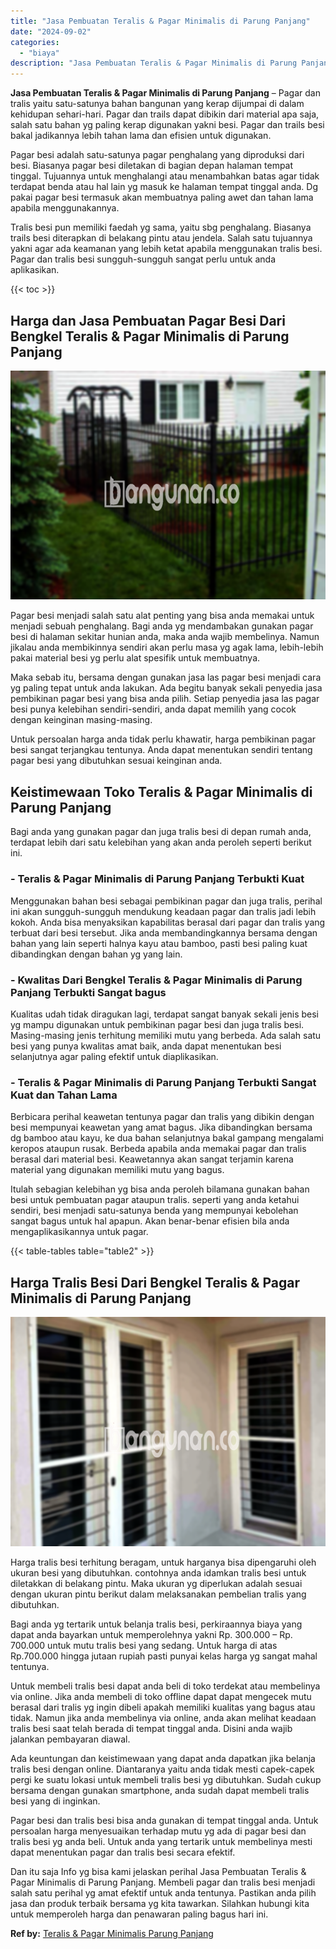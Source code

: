 ```yaml
---
title: "Jasa Pembuatan Teralis & Pagar Minimalis di Parung Panjang"
date: "2024-09-02"
categories: 
  - "biaya"
description: "Jasa Pembuatan Teralis & Pagar Minimalis di Parung Panjang. Dan itu saja Info yg bisa kami jelaskan perihal Jasa Pembuatan Teralis & Pagar Minimalis di Parun..."
---
```


**Jasa Pembuatan Teralis & Pagar Minimalis di Parung Panjang** – Pagar dan tralis yaitu satu-satunya bahan bangunan yang kerap dijumpai di dalam kehidupan sehari-hari. Pagar dan trails dapat dibikin dari material apa saja, salah satu bahan yg paling kerap digunakan yakni besi. Pagar dan trails besi bakal jadikannya lebih tahan lama dan efisien untuk digunakan.

Pagar besi adalah satu-satunya pagar penghalang yang diproduksi dari besi. Biasanya pagar besi diletakan di bagian depan halaman tempat tinggal. Tujuannya untuk menghalangi atau menambahkan batas agar tidak terdapat benda atau hal lain yg masuk ke halaman tempat tinggal anda. Dg pakai pagar besi termasuk akan membuatnya paling awet dan tahan lama apabila menggunakannya.

Tralis besi pun memiliki faedah yg sama, yaitu sbg penghalang. Biasanya trails besi diterapkan di belakang pintu atau jendela. Salah satu tujuannya yakni agar ada keamanan yang lebih ketat apabila menggunakan tralis besi. Pagar dan tralis besi sungguh-sungguh sangat perlu untuk anda aplikasikan.

{{< toc >}}

## Harga dan Jasa Pembuatan Pagar Besi Dari Bengkel Teralis & Pagar Minimalis di Parung Panjang

![Jasa Pembuatan Teralis & Pagar Minimalis di Parung Panjang](/images/pagar-minimalis-murah-43.png)

Pagar besi menjadi salah satu alat penting yang bisa anda memakai untuk menjadi sebuah penghalang. Bagi anda yg mendambakan gunakan pagar besi di halaman sekitar hunian anda, maka anda wajib membelinya. Namun jikalau anda membikinnya sendiri akan perlu masa yg agak lama, lebih-lebih pakai material besi yg perlu alat spesifik untuk membuatnya.

Maka sebab itu, bersama dengan gunakan jasa las pagar besi menjadi cara yg paling tepat untuk anda lakukan. Ada begitu banyak sekali penyedia jasa pembikinan pagar besi yang bisa anda pilih. Setiap penyedia jasa las pagar besi punya kelebihan sendiri-sendiri, anda dapat memilih yang cocok dengan keinginan masing-masing.

Untuk persoalan harga anda tidak perlu khawatir, harga pembikinan pagar besi sangat terjangkau tentunya. Anda dapat menentukan sendiri tentang pagar besi yang dibutuhkan sesuai keinginan anda.

## Keistimewaan Toko Teralis & Pagar Minimalis di Parung Panjang

Bagi anda yang gunakan pagar dan juga tralis besi di depan rumah anda, terdapat lebih dari satu kelebihan yang akan anda peroleh seperti berikut ini.

### \- Teralis & Pagar Minimalis di Parung Panjang Terbukti Kuat

Menggunakan bahan besi sebagai pembikinan pagar dan juga tralis, perihal ini akan sungguh-sungguh mendukung keadaan pagar dan tralis jadi lebih kokoh. Anda bisa menyaksikan kapabilitas berasal dari pagar dan tralis yang terbuat dari besi tersebut. Jika anda membandingkannya bersama dengan bahan yang lain seperti halnya kayu atau bamboo, pasti besi paling kuat dibandingkan dengan bahan yg yang lain.

### \- Kwalitas Dari Bengkel Teralis & Pagar Minimalis di Parung Panjang Terbukti Sangat bagus

Kualitas udah tidak diragukan lagi, terdapat sangat banyak sekali jenis besi yg mampu digunakan untuk pembikinan pagar besi dan juga tralis besi. Masing-masing jenis terhitung memiliki mutu yang berbeda. Ada salah satu besi yang punya kwalitas amat baik, anda dapat menentukan besi selanjutnya agar paling efektif untuk diaplikasikan.

### \- Teralis & Pagar Minimalis di Parung Panjang Terbukti Sangat Kuat dan Tahan Lama

Berbicara perihal keawetan tentunya pagar dan tralis yang dibikin dengan besi mempunyai keawetan yang amat bagus. Jika dibandingkan bersama dg bamboo atau kayu, ke dua bahan selanjutnya bakal gampang mengalami keropos ataupun rusak. Berbeda apabila anda memakai pagar dan tralis berasal dari material besi. Keawetannya akan sangat terjamin karena material yang digunakan memiliki mutu yang bagus.

Itulah sebagian kelebihan yg bisa anda peroleh bilamana gunakan bahan besi untuk pembuatan pagar ataupun tralis. seperti yang anda ketahui sendiri, besi menjadi satu-satunya benda yang mempunyai kebolehan sangat bagus untuk hal apapun. Akan benar-benar efisien bila anda mengaplikasikannya untuk pagar.

{{< table-tables table="table2" >}}

## Harga Tralis Besi Dari Bengkel Teralis & Pagar Minimalis di Parung Panjang

![Jasa Pembuatan Teralis & Pagar Minimalis di Parung Panjang](/images/teralis-minimalis-murah-16.png)

Harga tralis besi terhitung beragam, untuk harganya bisa dipengaruhi oleh ukuran besi yang dibutuhkan. contohnya anda idamkan tralis besi untuk diletakkan di belakang pintu. Maka ukuran yg diperlukan adalah sesuai dengan ukuran pintu berikut dalam melaksanakan pembelian tralis yang dibutuhkan.

Bagi anda yg tertarik untuk belanja tralis besi, perkiraannya biaya yang dapat anda bayarkan untuk memperolehnya yakni Rp. 300.000 – Rp. 700.000 untuk mutu tralis besi yang sedang. Untuk harga di atas Rp.700.000 hingga jutaan rupiah pasti punyai kelas harga yg sangat mahal tentunya.

Untuk membeli tralis besi dapat anda beli di toko terdekat atau membelinya via online. Jika anda membeli di toko offline dapat dapat mengecek mutu berasal dari tralis yg ingin dibeli apakah memiliki kualitas yang bagus atau tidak. Namun jika anda membelinya via online, anda akan melihat keadaan tralis besi saat telah berada di tempat tinggal anda. Disini anda wajib jalankan pembayaran diawal.

Ada keuntungan dan keistimewaan yang dapat anda dapatkan jika belanja tralis besi dengan online. Diantaranya yaitu anda tidak mesti capek-capek pergi ke suatu lokasi untuk membeli tralis besi yg dibutuhkan. Sudah cukup bersama dengan gunakan smartphone, anda sudah dapat membeli tralis besi yang di inginkan.

Pagar besi dan tralis besi bisa anda gunakan di tempat tinggal anda. Untuk persoalan harga menyesuaikan terhadap mutu yg ada di pagar besi dan tralis besi yg anda beli. Untuk anda yang tertarik untuk membelinya mesti dapat menentukan pagar dan tralis besi secara efektif.

Dan itu saja Info yg bisa kami jelaskan perihal Jasa Pembuatan Teralis & Pagar Minimalis di Parung Panjang. Membeli pagar dan tralis besi menjadi salah satu perihal yg amat efektif untuk anda tentunya. Pastikan anda pilih jasa dan produk terbaik bersama yg kita tawarkan. Silahkan hubungi kita untuk memperoleh harga dan penawaran paling bagus hari ini.

**Ref by:** [Teralis & Pagar Minimalis Parung Panjang](https://id.wikipedia.org/wiki/Teralis)
